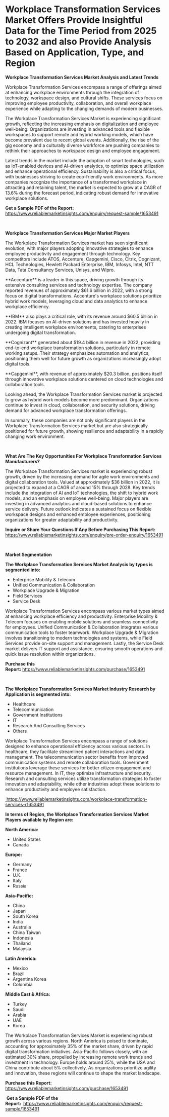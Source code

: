 <p><h1>Workplace Transformation Services Market Offers Provide Insightful Data for the Time Period from 2025 to 2032 and also Provide Analysis Based on Application, Type, and Region</h1></p><p><strong>Workplace Transformation Services Market Analysis and Latest Trends</strong></p>
<p><p>Workplace Transformation Services encompass a range of offerings aimed at enhancing workplace environments through the integration of technology, workspace design, and cultural shifts. These services focus on improving employee productivity, collaboration, and overall workplace experience while adapting to the changing demands of modern businesses.</p><p>The Workplace Transformation Services Market is experiencing significant growth, reflecting the increasing emphasis on digitalization and employee well-being. Organizations are investing in advanced tools and flexible workspaces to support remote and hybrid working models, which have become prevalent due to recent global events. Additionally, the rise of the gig economy and a culturally diverse workforce are pushing companies to rethink their approaches to workspace design and employee engagement.</p><p>Latest trends in the market include the adoption of smart technologies, such as IoT-enabled devices and AI-driven analytics, to optimize space utilization and enhance operational efficiency. Sustainability is also a critical focus, with businesses striving to create eco-friendly work environments. As more companies recognize the importance of a transformed workplace in attracting and retaining talent, the market is expected to grow at a CAGR of 13.6% during the forecast period, indicating robust demand for innovative workplace solutions.</p></p>
<p><strong>Get a Sample PDF of the Report:&nbsp;</strong> <a href="https://www.reliablemarketinsights.com/enquiry/request-sample/1653491?utm_campaign=2735&utm_medium=2&utm_source=Github&utm_content=ia&utm_term=16042025&utm_id=workplace-transformation-services">https://www.reliablemarketinsights.com/enquiry/request-sample/1653491</a></p>
<p>&nbsp;</p>
<p><strong>Workplace Transformation Services Major Market Players</strong></p>
<p><p>The Workplace Transformation Services market has seen significant evolution, with major players adopting innovative strategies to enhance employee productivity and engagement through technology. Key competitors include ATOS, Accenture, Capgemini, Cisco, Citrix, Cognizant, HCL Technologies, Hewlett Packard Enterprise, IBM, Infosys, Intel, NTT Data, Tata Consultancy Services, Unisys, and Wipro.</p><p>**Accenture** is a leader in this space, driving growth through its extensive consulting services and technology expertise. The company reported revenues of approximately $61.6 billion in 2022, with a strong focus on digital transformations. Accenture's workplace solutions prioritize hybrid work models, leveraging cloud and data analytics to enhance workplace efficiency.</p><p>**IBM** also plays a critical role, with its revenue around $60.5 billion in 2022. IBM focuses on AI-driven solutions and has invested heavily in creating intelligent workplace environments, catering to enterprises undergoing digital transformation.</p><p>**Cognizant** generated about $19.4 billion in revenue in 2022, providing end-to-end workplace transformation solutions, particularly in remote working setups. Their strategy emphasizes automation and analytics, positioning them well for future growth as organizations increasingly adopt digital tools.</p><p>**Capgemini**, with revenue of approximately $20.3 billion, positions itself through innovative workplace solutions centered on cloud technologies and collaboration tools. </p><p>Looking ahead, the Workplace Transformation Services market is projected to grow as hybrid work models become more predominant. Organizations continue to invest in cloud, collaboration, and security solutions, driving demand for advanced workplace transformation offerings.</p><p>In summary, these companies are not only significant players in the Workplace Transformation Services market but are also strategically positioned for future growth, showing resilience and adaptability in a rapidly changing work environment.</p></p>
<p>&nbsp;</p>
<p><strong>What Are The Key Opportunities For Workplace Transformation Services Manufacturers?</strong></p>
<p><p>The Workplace Transformation Services market is experiencing robust growth, driven by the increasing demand for agile work environments and digital collaboration tools. Valued at approximately $36 billion in 2022, it is projected to expand at a CAGR of around 15% through 2028. Key trends include the integration of AI and IoT technologies, the shift to hybrid work models, and an emphasis on employee well-being. Major players are investing in advanced analytics and cloud-based solutions to enhance service delivery. Future outlook indicates a sustained focus on flexible workspace designs and enhanced employee experiences, positioning organizations for greater adaptability and productivity.</p></p>
<p><strong>Inquire or Share Your Questions If Any Before Purchasing This Report:</strong> <a href="https://www.reliablemarketinsights.com/enquiry/pre-order-enquiry/1653491?utm_campaign=2735&utm_medium=2&utm_source=Github&utm_content=ia&utm_term=16042025&utm_id=workplace-transformation-services">https://www.reliablemarketinsights.com/enquiry/pre-order-enquiry/1653491</a></p>
<p>&nbsp;</p>
<p><strong>Market Segmentation</strong></p>
<p><strong>The Workplace Transformation Services Market Analysis by types is segmented into:</strong></p>
<p><ul><li>Enterprise Mobility & Telecom</li><li>Unified Communication & Collaboration</li><li>Workplace Upgrade & Migration</li><li>Field Services</li><li>Service Desk</li></ul></p>
<p><p>Workplace Transformation Services encompass various market types aimed at enhancing workplace efficiency and productivity. Enterprise Mobility & Telecom focuses on enabling mobile solutions and seamless connectivity for employees. Unified Communication & Collaboration integrates various communication tools to foster teamwork. Workplace Upgrade & Migration involves transitioning to modern technologies and systems, while Field Services provide on-site support and management. Lastly, the Service Desk market delivers IT support and assistance, ensuring smooth operations and quick issue resolution within organizations.</p></p>
<p><strong>Purchase this Report:&nbsp;</strong><a href="https://www.reliablemarketinsights.com/purchase/1653491?utm_campaign=2735&utm_medium=2&utm_source=Github&utm_content=ia&utm_term=16042025&utm_id=workplace-transformation-services">https://www.reliablemarketinsights.com/purchase/1653491</a></p>
<p>&nbsp;</p>
<p><strong>The Workplace Transformation Services Market Industry Research by Application is segmented into:</strong></p>
<p><ul><li>Healthcare</li><li>Telecommunication</li><li>Government Institutions</li><li>IT</li><li>Research And Consulting Services</li><li>Others</li></ul></p>
<p><p>Workplace Transformation Services encompass a range of solutions designed to enhance operational efficiency across various sectors. In healthcare, they facilitate streamlined patient interactions and data management. The telecommunication sector benefits from improved communication systems and remote collaboration tools. Government institutions leverage these services for better citizen engagement and resource management. In IT, they optimize infrastructure and security. Research and consulting services utilize transformation strategies to foster innovation and adaptability, while other industries adopt these solutions to enhance productivity and employee satisfaction.</p></p>
<p><a href="https://www.reliablemarketinsights.com/workplace-transformation-services-r1653491?utm_campaign=2735&utm_medium=2&utm_source=Github&utm_content=ia&utm_term=16042025&utm_id=workplace-transformation-services">&nbsp;https://www.reliablemarketinsights.com/workplace-transformation-services-r1653491</a></p>
<p><strong>In terms of Region, the Workplace Transformation Services Market Players available by Region are:</strong></p>
<p>
    <p> <strong> North America: </strong>
        <ul>
            <li>United States</li>
            <li>Canada</li>
        </ul>
        </p> 
    <p> <strong> Europe: </strong>
        <ul>
            <li>Germany</li>
            <li>France</li>
            <li>U.K.</li>
            <li>Italy</li>
            <li>Russia</li>
        </ul>
        </p> 
    <p> <strong> Asia-Pacific: </strong>
        <ul>
            <li>China</li>
            <li>Japan</li>
            <li>South Korea</li>
            <li>India</li>
            <li>Australia</li>
            <li>China Taiwan</li>
            <li>Indonesia</li>
            <li>Thailand</li>
            <li>Malaysia</li>
        </ul>
        </p> 
    <p> <strong> Latin America: </strong>
        <ul>
            <li>Mexico</li>
            <li>Brazil</li>
            <li>Argentina Korea</li>
            <li>Colombia</li>
        </ul>
        </p> 
    <p> <strong> Middle East & Africa: </strong>
        <ul>
            <li>Turkey</li>
            <li>Saudi</li>
            <li>Arabia</li>
            <li>UAE</li>
            <li>Korea</li>
        </ul>
    </p>
    </p>
<p><p>The Workplace Transformation Services Market is experiencing robust growth across various regions. North America is poised to dominate, accounting for approximately 35% of the market share, driven by rapid digital transformation initiatives. Asia-Pacific follows closely, with an estimated 30% share, propelled by increasing remote work trends and investment in technology. Europe holds around 25%, while the USA and China contribute about 5% collectively. As organizations prioritize agility and innovation, these regions will continue to shape the market landscape.</p></p>
<p><strong>Purchase this Report: </strong><a href="https://www.reliablemarketinsights.com/purchase/1653491?utm_campaign=2735&utm_medium=2&utm_source=Github&utm_content=ia&utm_term=16042025&utm_id=workplace-transformation-services">https://www.reliablemarketinsights.com/purchase/1653491</a></p>
<p>&nbsp;<strong>Get a Sample PDF of the Report:&nbsp;&nbsp;</strong><a href="https://www.reliablemarketinsights.com/enquiry/request-sample/1653491?utm_campaign=2735&utm_medium=2&utm_source=Github&utm_content=ia&utm_term=16042025&utm_id=workplace-transformation-services">https://www.reliablemarketinsights.com/enquiry/request-sample/1653491</a></p>
<p><strong></strong></p>
<p><p></p><p></p><p></p></p>